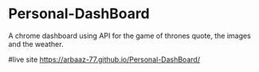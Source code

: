 # Personal-DashBoard
A chrome dashboard using API for the game of thrones quote, the images and the weather. 

#live site
https://arbaaz-77.github.io/Personal-DashBoard/
